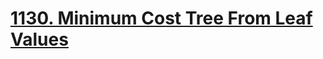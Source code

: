 # [1130. Minimum Cost Tree From Leaf Values](https://leetcode.com/problems/minimum-cost-tree-from-leaf-values/)
